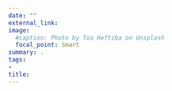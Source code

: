 ```yaml
---
date: ""
external_link: 
image:
  #caption: Photo by Toa Heftiba on Unsplash
  focal_point: Smart
summary: .
tags:
- 
title: 
---
```

